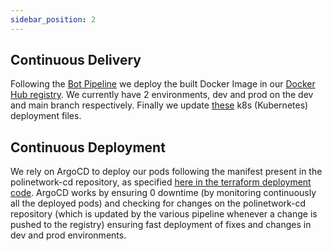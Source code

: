 ```yaml
---
sidebar_position: 2
---
```

## Continuous Delivery
Following the [Bot Pipeline](https://github.com/PoliNetworkOrg/PoliNetworkBot_CSharp/blob/master/.github/workflows/ci-cd.yaml) we deploy the built Docker Image in our [Docker Hub registry](https://hub.docker.com/u/polinetwork).
We currently have 2 environments, dev and prod on the dev and main branch respectively.
Finally we update [these](https://github.com/polinetworkorg/polinetwork-cd) k8s (Kubernetes) deployment files. 
## Continuous Deployment
We rely on ArgoCD to deploy our pods following the manifest present in the polinetwork-cd repository, as specified [here in the terraform deployment code](https://github.com/PoliNetworkOrg/terraform/blob/main/argocd-applications.yaml).
ArgoCD works by ensuring 0 downtime (by monitoring continuously all the deployed pods) and checking for changes on the polinetwork-cd repository (which is updated by the various pipeline whenever a change is pushed to the registry) ensuring fast deployment of fixes and changes in dev and prod environments.
